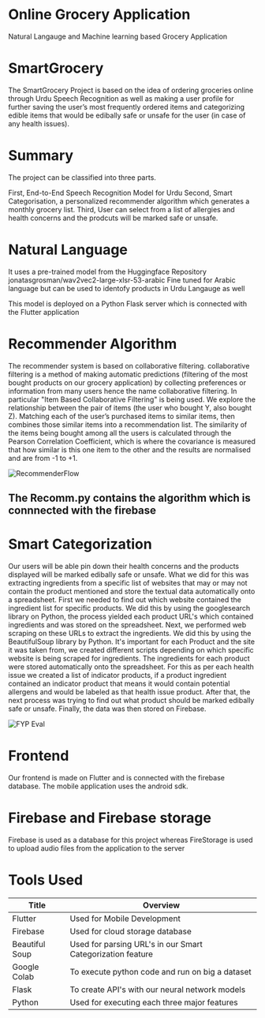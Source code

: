 # Online Grocery Application
Natural Langauge and Machine learning based Grocery Application

# SmartGrocery
The SmartGrocery Project is based on the idea of ordering groceries online through Urdu Speech Recognition as well as making a user profile for further saving the user’s most frequently ordered items and categorizing edible items that would be edibally safe or unsafe for the user (in case of any health issues). 

# Summary 
The project can be classified into three parts.

First, End-to-End Speech Recognition Model for Urdu 
Second, Smart Categorisation, a personalized recommender algorithm which generates a monthly grocery list.
Third, User can select from a list of allergies and health concerns and the prodcuts will be marked safe or unsafe.

# Natural Language
It uses a pre-trained model from the Huggingface Repository 
jonatasgrosman/wav2vec2-large-xlsr-53-arabic
Fine tuned for Arabic language but can be used to identofy products in Urdu Langauge as well

This model is deployed on a Python Flask server which is connected with the Flutter application

# Recommender Algorithm
The recommender system is based on collaborative filtering. collaborative filtering is a method of making automatic predictions (filtering of the most bought products on our grocery application) by collecting preferences or  information from many users hence the name collaborative filtering.
In particular "Item Based Collaborative Filtering" is being used. We explore the relationship between the pair of items (the user who bought Y, also bought Z).
Matching each of the user’s purchased items to similar items, then combines those similar items into a recommendation list. 
The similarity of the items being bought among all the users is calculated through the Pearson Correlation Coefficient, which is where the covariance is measured that how similar is this one item to the other and the results are normalised and are from -1 to +1.

![RecommenderFlow](https://user-images.githubusercontent.com/96544322/164773288-8f36b997-eaa7-4846-9aa7-fdc7755488eb.png)

## The Recomm.py contains the algorithm which is connnected with the firebase

# Smart Categorization
Our users will be able pin down their health concerns and the products displayed will be marked edibally safe or unsafe. What we did for this was extracting ingredients from a specific list of websites that may or may not contain the product mentioned and store the textual data automatically onto a spreadsheet. First we needed to find out which website contained the ingredient list for specific products. We did this by using the googlesearch library on Python, the process yielded each product URL's which contained ingredients and was stored on the spreadsheet.
Next, we performed web scraping on these URLs to extract the ingredients. We did this by using the BeautifulSoup library by Python. It's important for each Product and the site it was taken from, we created different scripts depending on which specific website is being scraped for ingredients. The ingredients for each product were stored automatically onto the spreadsheet. For this as per each health issue we created a list of indicator products, if a product ingredient contained an indicator product that means it would contain potential allergens and would be labeled as that health issue product.
After that, the next process was trying to find out what product should be marked edibally safe or unsafe. 
Finally, the data was then stored on Firebase.

![FYP Eval](https://user-images.githubusercontent.com/56261790/177050740-b8630ee8-1323-4d7f-a500-8bc9837a2f87.png)

# Frontend 
Our frontend is made on Flutter and is connected with the firebase database. The mobile application uses the android sdk.

# Firebase and Firebase storage
Firebase is used as a database for this project whereas FireStorage is used to upload audio
files from the application to the server


# Tools Used
| Title | Overview |
|---|---|
|Flutter| Used for Mobile Development |
|Firebase| Used for cloud storage database |
|Beautiful Soup| Used for parsing URL's in our Smart Categorization feature|
|Google Colab| To execute python code and run on big a dataset|
|Flask| To create API's with our neural network models|
|Python| Used for executing each three major features|
